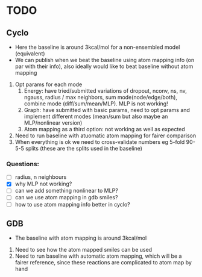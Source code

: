 # TODO

## Cyclo
- Here the baseline is around 3kcal/mol for a non-ensembled model (equivalent)
- We can publish when we beat the baseline using atom mapping info (on par with their info), also ideally would like to beat baseline without atom mapping 

1. Opt params for each mode
    1. Energy: have tried/submitted variations of dropout, nconv, ns, nv, ngauss, radius / max neighbors, sum mode(node/edge/both), combine mode (diff/sum/mean/MLP). MLP is not working!
   2. Graph: have submitted with basic params, need to opt params and implement different modes (mean/sum but also maybe an MLP/nonlinear version)
   3. Atom mapping as a third option: not working as well as expected
2. Need to run baseline with atuomatic atom mapping for fairer comparison
3. When everything is ok we need to cross-validate numbers eg 5-fold 90-5-5 splits (these are the splits used in the baseline)

### Questions:
- [ ] radius, n neighbours
- [x] why MLP not working?
- [ ] can we add something nonlinear to MLP? 
- [ ] can we use atom mapping in gdb smiles?
- [ ] how to use atom mapping info better in cyclo?

## GDB
- The baseline with atom mapping is around 3kcal/mol

1. Need to see how the atom mapped smiles can be used 
2. Need to run baseline with automatic atom mapping, which will be a fairer reference, since these reactions are complicated to atom map by hand
